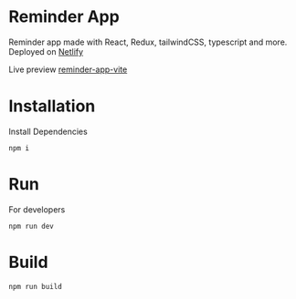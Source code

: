 # Reminder App

Reminder app made with React, Redux, tailwindCSS, typescript and more.
Deployed on [Netlify](https://www.netlify.com/)

Live preview  [reminder-app-vite](https://reminder-app-vite.netlify.app/)

# Installation
Install Dependencies 
```
npm i 
```
# Run
For developers
```
npm run dev
```

# Build 
```
npm run build
```
